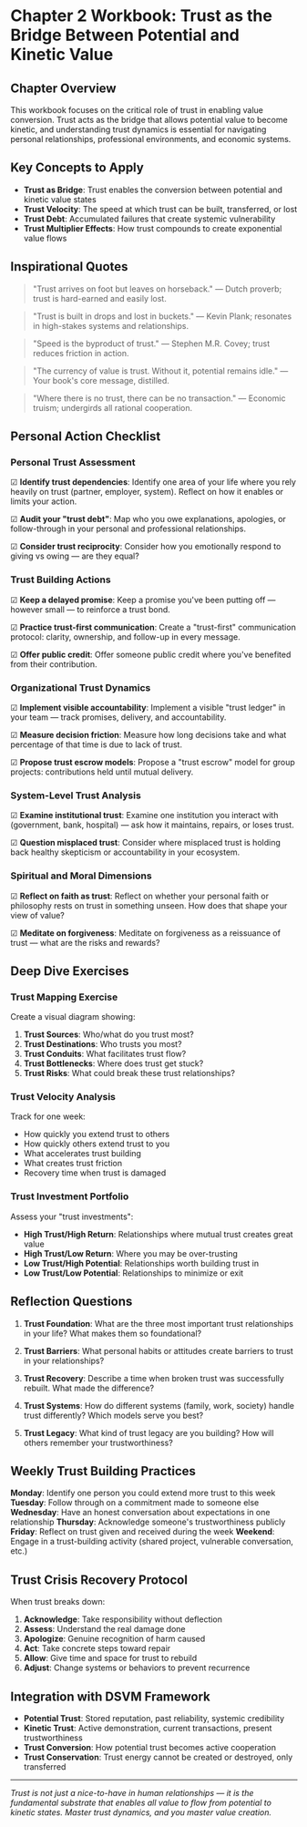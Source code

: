 # Chapter 2 Workbook: Trust as the Bridge Between Potential and Kinetic Value

## Chapter Overview
This workbook focuses on the critical role of trust in enabling value conversion. Trust acts as the bridge that allows potential value to become kinetic, and understanding trust dynamics is essential for navigating personal relationships, professional environments, and economic systems.

## Key Concepts to Apply
- **Trust as Bridge**: Trust enables the conversion between potential and kinetic value states
- **Trust Velocity**: The speed at which trust can be built, transferred, or lost
- **Trust Debt**: Accumulated failures that create systemic vulnerability
- **Trust Multiplier Effects**: How trust compounds to create exponential value flows

## Inspirational Quotes

> "Trust arrives on foot but leaves on horseback."
> — Dutch proverb; trust is hard-earned and easily lost.

> "Trust is built in drops and lost in buckets."
> — Kevin Plank; resonates in high-stakes systems and relationships.

> "Speed is the byproduct of trust."
> — Stephen M.R. Covey; trust reduces friction in action.

> "The currency of value is trust. Without it, potential remains idle."
> — Your book's core message, distilled.

> "Where there is no trust, there can be no transaction."
> — Economic truism; undergirds all rational cooperation.

## Personal Action Checklist

### Personal Trust Assessment
☑ **Identify trust dependencies**: Identify one area of your life where you rely heavily on trust (partner, employer, system). Reflect on how it enables or limits your action.

☑ **Audit your "trust debt"**: Map who you owe explanations, apologies, or follow-through in your personal and professional relationships.

☑ **Consider trust reciprocity**: Consider how you emotionally respond to giving vs owing — are they equal?

### Trust Building Actions
☑ **Keep a delayed promise**: Keep a promise you've been putting off — however small — to reinforce a trust bond.

☑ **Practice trust-first communication**: Create a "trust-first" communication protocol: clarity, ownership, and follow-up in every message.

☑ **Offer public credit**: Offer someone public credit where you've benefited from their contribution.

### Organizational Trust Dynamics
☑ **Implement visible accountability**: Implement a visible "trust ledger" in your team — track promises, delivery, and accountability.

☑ **Measure decision friction**: Measure how long decisions take and what percentage of that time is due to lack of trust.

☑ **Propose trust escrow models**: Propose a "trust escrow" model for group projects: contributions held until mutual delivery.

### System-Level Trust Analysis
☑ **Examine institutional trust**: Examine one institution you interact with (government, bank, hospital) — ask how it maintains, repairs, or loses trust.

☑ **Question misplaced trust**: Consider where misplaced trust is holding back healthy skepticism or accountability in your ecosystem.

### Spiritual and Moral Dimensions
☑ **Reflect on faith as trust**: Reflect on whether your personal faith or philosophy rests on trust in something unseen. How does that shape your view of value?

☑ **Meditate on forgiveness**: Meditate on forgiveness as a reissuance of trust — what are the risks and rewards?

## Deep Dive Exercises

### Trust Mapping Exercise
Create a visual diagram showing:
1. **Trust Sources**: Who/what do you trust most?
2. **Trust Destinations**: Who trusts you most?
3. **Trust Conduits**: What facilitates trust flow?
4. **Trust Bottlenecks**: Where does trust get stuck?
5. **Trust Risks**: What could break these trust relationships?

### Trust Velocity Analysis
Track for one week:
- How quickly you extend trust to others
- How quickly others extend trust to you  
- What accelerates trust building
- What creates trust friction
- Recovery time when trust is damaged

### Trust Investment Portfolio
Assess your "trust investments":
- **High Trust/High Return**: Relationships where mutual trust creates great value
- **High Trust/Low Return**: Where you may be over-trusting
- **Low Trust/High Potential**: Relationships worth building trust in
- **Low Trust/Low Potential**: Relationships to minimize or exit

## Reflection Questions

1. **Trust Foundation**: What are the three most important trust relationships in your life? What makes them so foundational?

2. **Trust Barriers**: What personal habits or attitudes create barriers to trust in your relationships?

3. **Trust Recovery**: Describe a time when broken trust was successfully rebuilt. What made the difference?

4. **Trust Systems**: How do different systems (family, work, society) handle trust differently? Which models serve you best?

5. **Trust Legacy**: What kind of trust legacy are you building? How will others remember your trustworthiness?

## Weekly Trust Building Practices

**Monday**: Identify one person you could extend more trust to this week
**Tuesday**: Follow through on a commitment made to someone else
**Wednesday**: Have an honest conversation about expectations in one relationship
**Thursday**: Acknowledge someone's trustworthiness publicly
**Friday**: Reflect on trust given and received during the week
**Weekend**: Engage in a trust-building activity (shared project, vulnerable conversation, etc.)

## Trust Crisis Recovery Protocol

When trust breaks down:
1. **Acknowledge**: Take responsibility without deflection
2. **Assess**: Understand the real damage done
3. **Apologize**: Genuine recognition of harm caused
4. **Act**: Take concrete steps toward repair
5. **Allow**: Give time and space for trust to rebuild
6. **Adjust**: Change systems or behaviors to prevent recurrence

## Integration with DSVM Framework

- **Potential Trust**: Stored reputation, past reliability, systemic credibility
- **Kinetic Trust**: Active demonstration, current transactions, present trustworthiness
- **Trust Conversion**: How potential trust becomes active cooperation
- **Trust Conservation**: Trust energy cannot be created or destroyed, only transferred

---

*Trust is not just a nice-to-have in human relationships — it is the fundamental substrate that enables all value to flow from potential to kinetic states. Master trust dynamics, and you master value creation.*